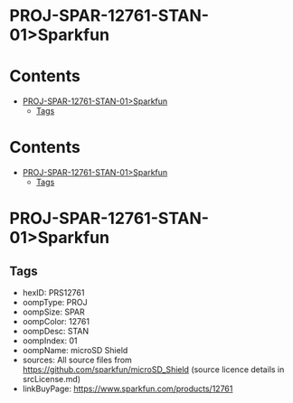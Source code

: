 
PROJ-SPAR-12761-STAN-01>Sparkfun
================================

Contents
========

* [PROJ-SPAR-12761-STAN-01>Sparkfun](#proj-spar-12761-stan-01sparkfun)
	* [Tags](#tags)

Contents
========

* [PROJ-SPAR-12761-STAN-01>Sparkfun](#proj-spar-12761-stan-01sparkfun)
	* [Tags](#tags)

# PROJ-SPAR-12761-STAN-01>Sparkfun

## Tags

- hexID: PRS12761
- oompType: PROJ
- oompSize: SPAR
- oompColor: 12761
- oompDesc: STAN
- oompIndex: 01
- oompName: microSD Shield
- sources: All source files from https://github.com/sparkfun/microSD_Shield (source licence details in srcLicense.md)
- linkBuyPage: https://www.sparkfun.com/products/12761
